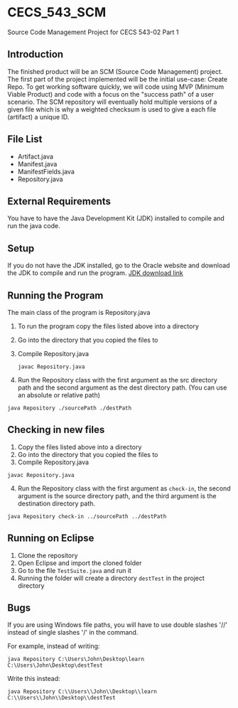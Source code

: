 
# CECS_543_SCM
Source Code Management Project for CECS 543-02
Part 1

## Introduction

The finished product will be an SCM (Source Code Management) project. The first part of the project implemented will be the initial use-case: Create Repo. To get working software quickly, we will code using MVP (Minimum Viable Product) and code with a focus on the "success path" of a user scenario. The SCM repository will eventually hold multiple versions of a given file which is why a weighted checksum is used to give a each file (artifact) a unique ID. 


## File List
* Artifact.java
* Manifest.java
* ManifestFields.java
* Repository.java

## External Requirements
You have to have the Java Development Kit (JDK) installed to compile and run the java code.

## Setup
If you do not have the JDK installed, go to the Oracle website and download the JDK to compile and run the program.
[JDK download link](http://www.oracle.com/technetwork/java/javase/downloads/index.html)

## Running the Program
The main class of the program is Repository.java

1. To run the program copy the files listed above into a directory
2. Go into the directory that you copied the files to
3. Compile Repository.java

   ```
   javac Repository.java
   ```
4. Run the Repository class with the first argument as the src directory path and the second argument as the dest directory path. (You can use an absolute or relative path)
  ```
  java Repository ./sourcePath ./destPath
  ```
  
## Checking in new files

1. Copy the files listed above into a directory
2. Go into the directory that you copied the files to
3. Compile Repository.java

```
javac Repository.java
```
4. Run the Repository class with the first argument as `check-in`, the second argument is the source directory path, and the third argument is the destination directory path.

```
java Repository check-in ../sourcePath ../destPath
```
## Running on Eclipse

1. Clone the repository
2. Open Eclipse and import the cloned folder
3. Go to the file `TestSuite.java` and run it
4. Running the folder will create a directory `destTest` in the project directory

## Bugs
If you are using Windows file paths, you will have to use double slashes '//' instead of single slashes '/' in the command.

For example, instead of writing:
```
java Repository C:\Users\John\Desktop\learn C:\Users\John\Desktop\destTest
```

Write this instead:
```
java Repository C:\\Users\\John\\Desktop\\learn C:\\Users\\John\\Desktop\\destTest
```
